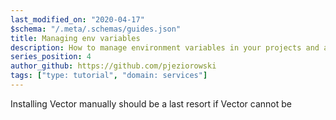 ```yaml
---
last_modified_on: "2020-04-17"
$schema: "/.meta/.schemas/guides.json"
title: Managing env variables
description: How to manage environment variables in your projects and applications
series_position: 4
author_github: https://github.com/pjeziorowski
tags: ["type: tutorial", "domain: services"]
---
```

Installing Vector manually should be a last resort if Vector cannot be



